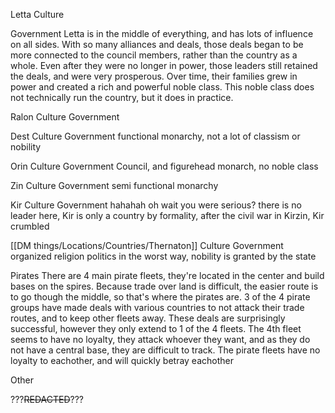 Letta
Culture

Government
	Letta is in the middle of everything, and has lots of influence on all sides. With so many alliances and deals, those deals began to be more connected to the council members, rather than the country as a whole. Even after they were no longer in power, those leaders still retained the deals, and were very prosperous. Over time, their families grew in power and created a rich and powerful noble class. This noble class does not technically run the country, but it does in practice.

Ralon
Culture
Government

Dest
Culture
Government
	functional monarchy, not a lot of classism or nobility 

Orin
Culture
Government
	Council, and figurehead monarch, no noble class

Zin
Culture
Government
	 semi functional monarchy 

Kir
Culture
Government
	 hahahah oh wait you were serious? there is no leader here, Kir is only a country by formality, after the civil war in Kirzin, Kir crumbled

[[DM things/Locations/Countries/Thernaton]]
Culture
Government
	organized religion politics in the worst way, nobility is granted by the state

Pirates
	There are 4 main pirate fleets, they're located in the center and build bases on the spires. Because trade over land is difficult, the easier route is to go though the middle, so that's where the pirates are. 3 of the 4 pirate groups have made deals with various countries to not attack their trade routes, and to keep other fleets away. These deals are surprisingly successful, however they only extend to 1 of the 4 fleets. The 4th fleet seems to have no loyalty, they attack whoever they want, and as they do not have a central base, they are difficult to track. The pirate fleets have no loyalty to eachother, and will quickly betray eachother

Other

???~~REDACTED~~???

